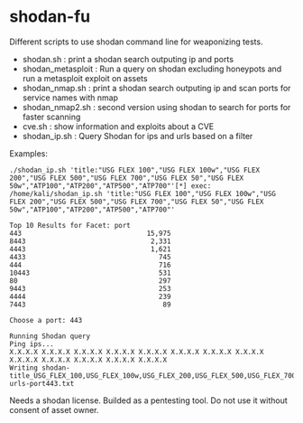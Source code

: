 # shodan-fu
Different scripts to use shodan command line for weaponizing tests.

- shodan.sh : print a shodan search outputing ip and ports
- shodan_metasploit : Run a query on shodan excluding honeypots and run a metasploit exploit on assets
- shodan_nmap.sh : print a shodan search outputing ip and scan ports for service names with nmap
- shodan_nmap2.sh : second version using shodan to search for ports for faster scanning
- cve.sh : show information and exploits about a CVE
- shodan_ip.sh : Query Shodan for ips and urls based on a filter

Examples:

```
./shodan_ip.sh 'title:"USG FLEX 100","USG FLEX 100w","USG FLEX 200","USG FLEX 500","USG FLEX 700","USG FLEX 50","USG FLEX 50w","ATP100","ATP200","ATP500","ATP700"'[*] exec: /home/kali/shodan_ip.sh 'title:"USG FLEX 100","USG FLEX 100w","USG FLEX 200","USG FLEX 500","USG FLEX 700","USG FLEX 50","USG FLEX 50w","ATP100","ATP200","ATP500","ATP700"'

Top 10 Results for Facet: port
443                               15,975
8443                               2,331
4443                               1,621
4433                                 745
444                                  716
10443                                531
80                                   297
9443                                 253
4444                                 239
7443                                  89

Choose a port: 443

Running Shodan query
Ping ips...
X.X.X.X X.X.X.X X.X.X.X X.X.X.X X.X.X.X X.X.X.X X.X.X.X X.X.X.X X.X.X.X X.X.X.X X.X.X.X X.X.X.X X.X.X.X 
Writing shodan-title_USG_FLEX_100,USG_FLEX_100w,USG_FLEX_200,USG_FLEX_500,USG_FLEX_700,USG_FLEX_50,USG_FLEX_50w,ATP100,ATP200,ATP500,ATP700-urls-port443.txt
```

Needs a shodan license. Builded as a pentesting tool. Do not use it without consent of asset owner.
